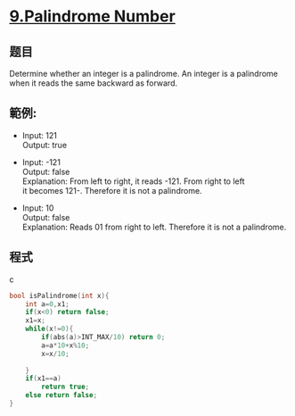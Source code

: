 # [9.Palindrome Number](https://leetcode.com/problems/palindrome-number/)

## 题目

Determine whether an integer is a palindrome. An integer is a palindrome when it reads the same backward as forward.

## 範例:

* Input: 121     
  Output: true

* Input: -121      
  Output: false      
  Explanation: From left to right, it reads -121. From right to left      
  it becomes 121-. Therefore it is not a palindrome.
 
* Input: 10     
  Output: false    
  Explanation: Reads 01 from right to left. Therefore it is not a palindrome.

## 程式
c
```c
bool isPalindrome(int x){
    int a=0,x1;
    if(x<0) return false;
    x1=x;
    while(x!=0){
        if(abs(a)>INT_MAX/10) return 0;
        a=a*10+x%10;
        x=x/10;
        
    }
    if(x1==a)
        return true;
    else return false;
}
```


